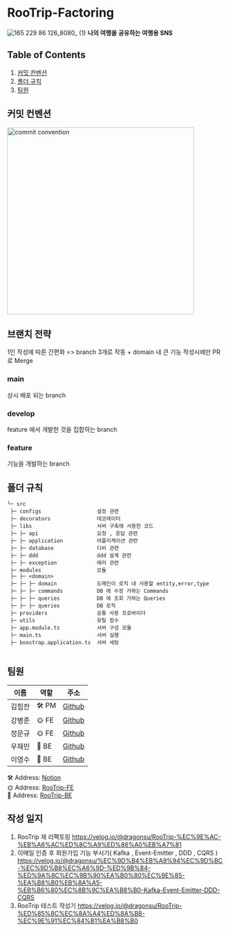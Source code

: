 # RooTrip-Factoring

![165 229 86 126_8080_ (1)](https://user-images.githubusercontent.com/44726494/228187883-256028d0-c7e6-44dd-afaf-717f0e8d1de8.png)
**나의 여행을 공유하는 여행용 SNS**

## Table of Contents

1. <a href="#커밋-컨벤션">커밋 컨벤션</a>
2. <a href="#폴더-규칙">폴더 규칙</a>
3. <a href="#팀원">팀원</a>

## 커밋 컨벤션

<img src="https://user-images.githubusercontent.com/44726494/222941077-0441e481-34ce-44d8-9673-7108840d09e6.png" alt="commit convention" width="432px" />

## 브랜치 전략
1인 작성에 따른 간편화
=> branch 3개로 작동 + domain 내 큰 기능 작성시에만 PR로 Merge
### main
상시 배포 되는 branch
### develop
feature 에서 개발한 것을 집합하는 branch
### feature
기능을 개발하는 branch

## 폴더 규칙

```
└─ src
 ├─ configs                  설정 관련
 ├─ decorators               데코레이터
 ├─ libs                     서버 구축에 사용한 코드
 ├─ ├─ api                   요청 , 응답 관련
 ├─ ├─ application           어플리케이션 관련
 ├─ ├─ database              디비 관련
 ├─ ├─ ddd                   ddd 설계 관련
 ├─ ├─ exception             에러 관련
 ├─ modules                  모듈
 ├─ ├─ <domain>             
 ├─ ├─ ├─ domain             도메인이 로직 내 사용할 entity,error,type
 ├─ ├─ ├─ commands           DB 에 수정 가하는 Commands
 ├─ ├─ ├─ queries            DB 에 조회 가하는 Queries
 ├─ ├─ ├─ queries            DB 로직
 ├─ providers                공통 사용 프로바이더
 ├─ utils                    유틸 함수
 ├─ app.module.ts            서버 구성 모듈
 ├─ main.ts                  서버 실행
 ├─ boostrap.application.ts  서버 세팅
 
```

## 팀원

| 이름   | 역할  | 주소                                     |
| ------ | ----- | ---------------------------------------- |
| 김힘찬 | 🛠 PM  | [Github](https://github.com/HmDol)       |
| 강병준 | 🌞 FE | [Github](https://github.com/bangdori)    |
| 정문규 | 🌞 FE | [Github](https://github.com/JungMunGyu)  |
| 우재민 | 🌚 BE | [Github](https://github.com/WooJJam)     |
| 이영수 | 🌚 BE | [Github](https://github.com/youngsu5582) |

🛠 Address: [Notion](https://www.notion.so/e0bed146cc4c4280b7c5a05f4df22b90?v=975aa4fe34d6456e9ca84e4fd59690d6)
<br/> 🌞 Address: [RooTrip-FE](https://github.com/JungMunGyu/RooTrip-Front)
<br/> 🌚 Address: [RooTrip-BE](https://github.com/youngsu5582/RooTrip-Clone)

## 작성 일지

1. RooTrip 재 리팩토링
https://velog.io/@dragonsu/RooTrip-%EC%9E%AC-%EB%A6%AC%ED%8C%A9%ED%86%A0%EB%A7%81
2. 이메일 인증 후 회원가입 기능 부시기( Kafka , Event-Emitter , DDD , CQRS )
https://velog.io/@dragonsu/%EC%9D%B4%EB%A9%94%EC%9D%BC-%EC%9D%B8%EC%A6%9D-%ED%9B%84-%ED%9A%8C%EC%9B%90%EA%B0%80%EC%9E%85-%EA%B8%B0%EB%8A%A5-%EB%B6%80%EC%8B%9C%EA%B8%B0-Kafka-Event-Emitter-DDD-CQRS
3. RooTrip 테스트 작성기
https://velog.io/@dragonsu/RooTrip-%ED%85%8C%EC%8A%A4%ED%8A%B8-%EC%9E%91%EC%84%B1%EA%B8%B0
